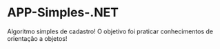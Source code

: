 # APP-Simples-.NET
Algoritmo simples de cadastro! O objetivo foi praticar conhecimentos de orientação a objetos!
